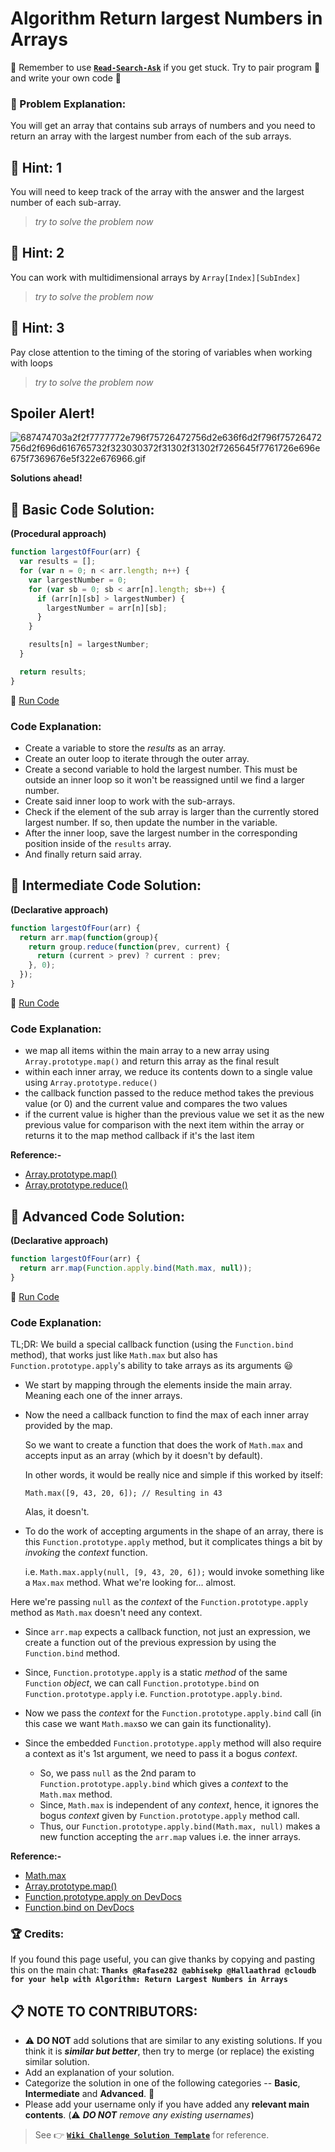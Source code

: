 # Algorithm Return largest Numbers in Arrays

:triangular_flag_on_post: Remember to use [**`Read-Search-Ask`**](FreeCodeCamp-Get-Help) if you get stuck. Try to pair program :busts_in_silhouette: and write your own code :memo:

### :checkered_flag: Problem Explanation:

You will get an array that contains sub arrays of numbers and you need to return an array with the largest number from each of the sub arrays.

## :speech_balloon: Hint: 1

You will need to keep track of the array with the answer and the largest number of each sub-array.

> _try to solve the problem now_

## :speech_balloon: Hint: 2

You can work with multidimensional arrays by `Array[Index][SubIndex]`

> _try to solve the problem now_

## :speech_balloon: Hint: 3

Pay close attention to the timing of the storing of variables when working with loops

> _try to solve the problem now_

## Spoiler Alert!

![687474703a2f2f7777772e796f75726472756d2e636f6d2f796f75726472756d2f696d616765732f323030372f31302f31302f7265645f7761726e696e675f7369676e5f322e676966.gif](https://files.gitter.im/FreeCodeCamp/Wiki/nlOm/thumb/687474703a2f2f7777772e796f75726472756d2e636f6d2f796f75726472756d2f696d616765732f323030372f31302f31302f7265645f7761726e696e675f7369676e5f322e676966.gif)

**Solutions ahead!**

## :beginner: Basic Code Solution:

**(Procedural approach)**

```javascript
function largestOfFour(arr) {
  var results = [];
  for (var n = 0; n < arr.length; n++) {
    var largestNumber = 0;
    for (var sb = 0; sb < arr[n].length; sb++) {
      if (arr[n][sb] > largestNumber) {
        largestNumber = arr[n][sb];
      }
    }

    results[n] = largestNumber;
  }

  return results;
}
```

:rocket: [Run Code](https://repl.it/CLjU/15)

### Code Explanation:

- Create a variable to store the _results_ as an array.
- Create an outer loop to iterate through the outer array.
- Create a second variable to hold the largest number. This must be outside an inner loop so it won't be reassigned until we find a larger number.
- Create said inner loop to work with the sub-arrays.
- Check if the element of the sub array is larger than the currently stored largest number. If so, then update the number in the variable.
- After the inner loop, save the largest number in the corresponding position inside of the `results` array.
- And finally return said array.

## :sunflower: Intermediate Code Solution:

**(Declarative approach)**

```javascript
function largestOfFour(arr) {
  return arr.map(function(group){
    return group.reduce(function(prev, current) {
      return (current > prev) ? current : prev;
    }, 0);
  });
}
```

:rocket: [Run Code](https://repl.it/CLjU/16)

### Code Explanation:

- we map all items within the main array to a new array using `Array.prototype.map()` and return this array as the final result
- within each inner array, we reduce its contents down to a single value using `Array.prototype.reduce()`
- the callback function passed to the reduce method takes the previous value (or 0) and the current value and compares the two values
- if the current value is higher than the previous value we set it as the new previous value for comparison with the next item within the array or returns it to the map method callback if it's the last item

**Reference:-**

- [Array.prototype.map()](JS-Array-Prototype-Map)
- [Array.prototype.reduce()](JS-Array-Prototype-Reduce)

## :rotating_light: Advanced Code Solution:

**(Declarative approach)**

```javascript
function largestOfFour(arr) {
  return arr.map(Function.apply.bind(Math.max, null));
}
```

:rocket: [Run Code](https://repl.it/CLjU/17)

### Code Explanation:

TL;DR: We build a special callback function (using the `Function.bind` method), that works just like `Math.max` but also has `Function.prototype.apply`'s ability to take arrays as its arguments :smiley:

- We start by mapping through the elements inside the main array. Meaning each one of the inner arrays.
- Now the need a callback function to find the max of each inner array provided by the map.

  So we want to create a function that does the work of `Math.max` and accepts input as an array (which by it doesn't by default).

  In other words, it would be really nice and simple if this worked by itself:

  `Math.max([9, 43, 20, 6]); // Resulting in 43`

  Alas, it doesn't.

- To do the work of accepting arguments in the shape of an array, there is this `Function.prototype.apply` method, but it complicates things a bit by _invoking_ the _context_ function.<br>

  i.e. `Math.max.apply(null, [9, 43, 20, 6]);` would invoke something like a `Max.max` method. What we're looking for... almost.

Here we're passing `null` as the _context_ of the `Function.prototype.apply` method as `Math.max` doesn't need any context.

- Since `arr.map` expects a callback function, not just an expression, we create a function out of the previous expression by using the `Function.bind` method.
- Since, `Function.prototype.apply` is a static _method_ of the same `Function` _object_, we can call `Function.prototype.bind` on `Function.prototype.apply` i.e. `Function.prototype.apply.bind`.
- Now we pass the _context_ for the `Function.prototype.apply.bind` call (in this case we want `Math.max`so we can gain its functionality).
- Since the embedded `Function.prototype.apply` method will also require a context as it's 1st argument, we need to pass it a bogus _context_.

  - So, we pass `null` as the 2nd param to `Function.prototype.apply.bind` which gives a _context_ to the `Math.max` method.
  - Since, `Math.max` is independent of any _context_, hence, it ignores the bogus _context_ given by `Function.prototype.apply` method call.
  - Thus, our `Function.prototype.apply.bind(Math.max, null)` makes a new function accepting the `arr.map` values i.e. the inner arrays.

**Reference:-**

- [Math.max](JS-Math-Max)
- [Array.prototype.map()](JS-Array-Prototype-Map)
- [Function.prototype.apply on DevDocs](http://devdocs.io/#q=js+Function+apply)
- [Function.bind on DevDocs](http://devdocs.io/#q=js+Function+bind)

### :trophy: Credits:

If you found this page useful, you can give thanks by copying and pasting this on the main chat: **`Thanks @Rafase282 @abhisekp @Hallaathrad @cloudb for your help with Algorithm: Return Largest Numbers in Arrays`**

## :clipboard: NOTE TO CONTRIBUTORS:

- :warning: **DO NOT** add solutions that are similar to any existing solutions. If you think it is **_similar but better_**, then try to merge (or replace) the existing similar solution.
- Add an explanation of your solution.
- Categorize the solution in one of the following categories -- **Basic**, **Intermediate** and **Advanced**. :traffic_light:
- Please add your username only if you have added any **relevant main contents**. (:warning: **_DO NOT_** _remove any existing usernames_)

> See :point_right: [**`Wiki Challenge Solution Template`**](Wiki-Template-Challenge-Solution) for reference.
